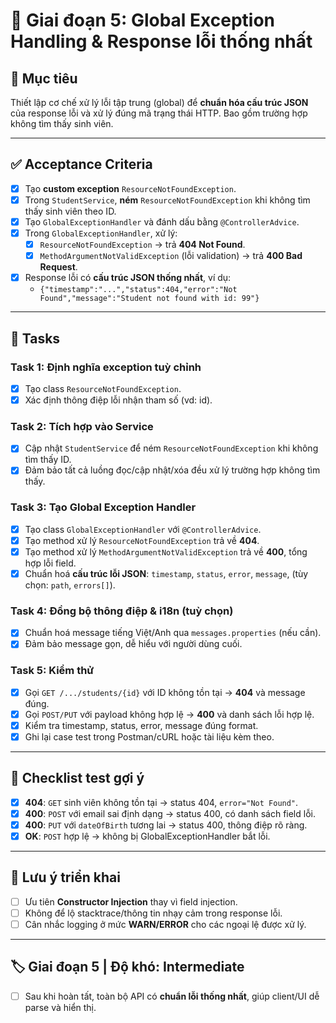 # 📌 Giai đoạn 5: Global Exception Handling & Response lỗi thống nhất

## 🎯 Mục tiêu
Thiết lập cơ chế xử lý lỗi tập trung (global) để **chuẩn hóa cấu trúc JSON** của response lỗi và xử lý đúng mã trạng thái HTTP. Bao gồm trường hợp không tìm thấy sinh viên.

---

## ✅ Acceptance Criteria
- [x] Tạo **custom exception** `ResourceNotFoundException`.  
- [x] Trong `StudentService`, **ném** `ResourceNotFoundException` khi không tìm thấy sinh viên theo ID.  
- [x] Tạo `GlobalExceptionHandler` và đánh dấu bằng `@ControllerAdvice`.  
- [x] Trong `GlobalExceptionHandler`, xử lý:  
  - [x] `ResourceNotFoundException` → trả **404 Not Found**.  
  - [x] `MethodArgumentNotValidException` (lỗi validation) → trả **400 Bad Request**.  
- [x] Response lỗi có **cấu trúc JSON thống nhất**, ví dụ:  
  - `{"timestamp":"...","status":404,"error":"Not Found","message":"Student not found with id: 99"}`

---

## 📂 Tasks

### Task 1: Định nghĩa exception tuỳ chỉnh
- [x] Tạo class `ResourceNotFoundException`.  
- [x] Xác định thông điệp lỗi nhận tham số (vd: id).  

### Task 2: Tích hợp vào Service
- [x] Cập nhật `StudentService` để ném `ResourceNotFoundException` khi không tìm thấy ID.  
- [x] Đảm bảo tất cả luồng đọc/cập nhật/xóa đều xử lý trường hợp không tìm thấy.  

### Task 3: Tạo Global Exception Handler
- [x] Tạo class `GlobalExceptionHandler` với `@ControllerAdvice`.  
- [x] Tạo method xử lý `ResourceNotFoundException` trả về **404**.  
- [x] Tạo method xử lý `MethodArgumentNotValidException` trả về **400**, tổng hợp lỗi field.  
- [x] Chuẩn hoá **cấu trúc lỗi JSON**: `timestamp`, `status`, `error`, `message`, (tùy chọn: `path`, `errors[]`).  

### Task 4: Đồng bộ thông điệp & i18n (tuỳ chọn)
- [x] Chuẩn hoá message tiếng Việt/Anh qua `messages.properties` (nếu cần).  
- [x] Đảm bảo message gọn, dễ hiểu với người dùng cuối.  

### Task 5: Kiểm thử
- [x] Gọi `GET /.../students/{id}` với ID không tồn tại → **404** và message đúng.  
- [x] Gọi `POST/PUT` với payload không hợp lệ → **400** và danh sách lỗi hợp lệ.  
- [x] Kiểm tra timestamp, status, error, message đúng format.  
- [x] Ghi lại case test trong Postman/cURL hoặc tài liệu kèm theo.  

---

## 🧪 Checklist test gợi ý
- [x] **404**: `GET` sinh viên không tồn tại → status 404, `error="Not Found"`.  
- [x] **400**: `POST` với email sai định dạng → status 400, có danh sách field lỗi.  
- [x] **400**: `PUT` với `dateOfBirth` tương lai → status 400, thông điệp rõ ràng.  
- [x] **OK**: `POST` hợp lệ → không bị GlobalExceptionHandler bắt lỗi.  

---

## 📝 Lưu ý triển khai
- [ ] Ưu tiên **Constructor Injection** thay vì field injection.  
- [ ] Không để lộ stacktrace/thông tin nhạy cảm trong response lỗi.  
- [ ] Cân nhắc logging ở mức **WARN/ERROR** cho các ngoại lệ được xử lý.  

---

## 🏷️ Giai đoạn 5 | Độ khó: Intermediate
- [ ] Sau khi hoàn tất, toàn bộ API có **chuẩn lỗi thống nhất**, giúp client/UI dễ parse và hiển thị.
